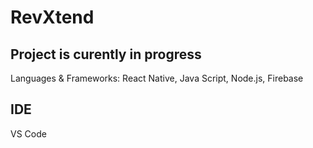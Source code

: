 # RevXtend

## Project is curently in progress

Languages & Frameworks: React Native, Java Script, Node.js, Firebase

## IDE
VS Code
 
